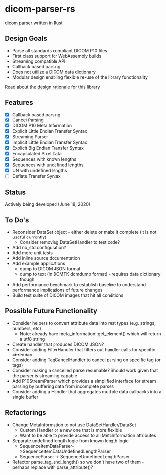 # dicom-parser-rs
dicom parser written in Rust

## Design Goals

* Parse all standards compliant DICOM P10 files
* First class support for WebAssembly builds 
* Streaming compatible API
* Callback based parsing
* Does not utilize a DICOM data dictionary
* Modular design enabling flexible re-use of the library functionality

Read about the [design rationale for this library](DESIGN.md)

## Features

* [X] Callback based parsing
* [X] Cancel Parsing
* [X] DICOM P10 Meta Information
* [X] Explicit Little Endian Transfer Syntax
* [X] Streaming Parser
* [X] Implicit Little Endian Transfer Syntax
* [X] Explicit Big Endian Transfer Syntax
* [X] Encapsulated Pixel Data
* [X] Sequences with known lengths
* [X] Sequences with undefined lengths
* [X] UN with undefined lengths
* [ ] Deflate Transfer Syntax

## Status

Actively being developed (June 18, 2020)

## To Do's

* Reconsider DataSet object - either delete or make it complete (it is not useful currently)
  * Consider removing DataSetHandler to test code?
* Add no_std configuration?
* Add more unit tests
* Add inline source documentation
* Add example applications
  * dump to DICOM JSON format
  * dump to text (in DCMTK dcmdump format) - requires data dictionary though
* Add performance benchmark to establish baseline to understand performance implications of future changes
* Build test suite of DICOM images that hit all conditions

## Possible Future Functionality

* Consider helpers to convert attribute data into rust types (e.g. strings, numbers, etc)
  * Note: already have meta_information::get_element() which will return a utf8 string
* Create handler that produces DICOM JSON?
* Consider adding FilterHandler that filters out handler calls for specific attributes.  
* Consider adding TagCancelHandler to cancel parsing on specific tag (or tags)
* Consider making a cancelled parse resumable?  Should work given that the parser is streaming capable
* Add P10StreamParser which provides a simplified interface for stream parsing by buffering data from
  incomplete parses
* Consider adding a Handler that aggregates mutliple data callbacks into a single buffer 

## Refactorings

* Change MetaInformation to not use DataSetHandler/DataSet
  * Custom Handler or a new one that is more flexible
  * Want to be able to provide access to all MetaInformation attributes
* Separate undefined length logic from known length logic
  * SequenceItemDataParser->SequenceItemDataUndefinedLengthParser
  * SequenceParser -> SequenceUndefinedLengthParser 
* Refactor parse_tag_and_length() so we don't have two of them - perhaps replace with parse_attribute()?
